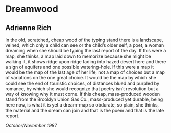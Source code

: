 # Dreamwood
## Adrienne Rich
In the old, scratched, cheap wood of the typing stand
there is a landscape, veined, which only a child can see
or the child’s older self, a poet,
a woman dreaming when she should be typing
the last report of the day. If this were a map,
she thinks, a map laid down to memorize
because she might be walking it, it shows
ridge upon ridge fading into hazed desert
here and there a sign of aquifers
and one possible watering-hole. If this were a map
it would be the map of the last age of her life,
not a map of choices but a map of variations
on the one great choice. It would be the map by which
she could see the end of touristic choices,
of distances blued and purpled by romance,
by which she would recognize that poetry
isn’t revolution but a way of knowing
why it must come. If this cheap, mass-produced
wooden stand from the Brooklyn Union Gas Co.,
mass-produced yet durable, being here now,
is what it is yet a dream-map
so obdurate, so plain,
she thinks, the material and the dream can join
and that is the poem and that is the late report.


 _October/November 1987_
